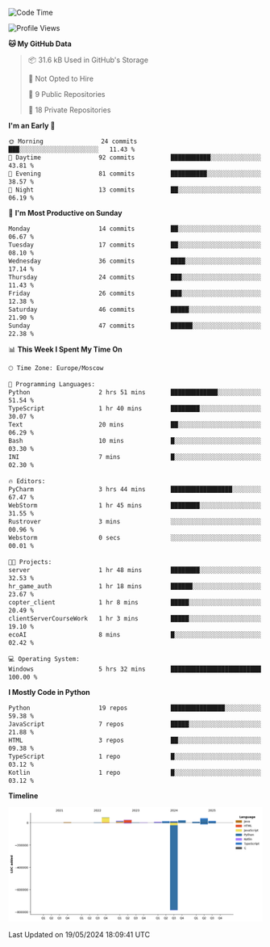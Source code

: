 <!--START_SECTION:waka-->
![Code Time](http://img.shields.io/badge/Code%20Time-333%20hrs%2044%20mins-blue)

![Profile Views](http://img.shields.io/badge/Profile%20Views-0-blue)

**🐱 My GitHub Data** 

> 📦 31.6 kB Used in GitHub's Storage 
 > 
> 🚫 Not Opted to Hire
 > 
> 📜 9 Public Repositories 
 > 
> 🔑 18 Private Repositories 
 > 
**I'm an Early 🐤** 

```text
🌞 Morning                24 commits          ███░░░░░░░░░░░░░░░░░░░░░░   11.43 % 
🌆 Daytime                92 commits          ███████████░░░░░░░░░░░░░░   43.81 % 
🌃 Evening                81 commits          ██████████░░░░░░░░░░░░░░░   38.57 % 
🌙 Night                  13 commits          ██░░░░░░░░░░░░░░░░░░░░░░░   06.19 % 
```
📅 **I'm Most Productive on Sunday** 

```text
Monday                   14 commits          ██░░░░░░░░░░░░░░░░░░░░░░░   06.67 % 
Tuesday                  17 commits          ██░░░░░░░░░░░░░░░░░░░░░░░   08.10 % 
Wednesday                36 commits          ████░░░░░░░░░░░░░░░░░░░░░   17.14 % 
Thursday                 24 commits          ███░░░░░░░░░░░░░░░░░░░░░░   11.43 % 
Friday                   26 commits          ███░░░░░░░░░░░░░░░░░░░░░░   12.38 % 
Saturday                 46 commits          █████░░░░░░░░░░░░░░░░░░░░   21.90 % 
Sunday                   47 commits          ██████░░░░░░░░░░░░░░░░░░░   22.38 % 
```


📊 **This Week I Spent My Time On** 

```text
🕑︎ Time Zone: Europe/Moscow

💬 Programming Languages: 
Python                   2 hrs 51 mins       █████████████░░░░░░░░░░░░   51.54 % 
TypeScript               1 hr 40 mins        ████████░░░░░░░░░░░░░░░░░   30.07 % 
Text                     20 mins             ██░░░░░░░░░░░░░░░░░░░░░░░   06.29 % 
Bash                     10 mins             █░░░░░░░░░░░░░░░░░░░░░░░░   03.30 % 
INI                      7 mins              █░░░░░░░░░░░░░░░░░░░░░░░░   02.30 % 

🔥 Editors: 
PyCharm                  3 hrs 44 mins       █████████████████░░░░░░░░   67.47 % 
WebStorm                 1 hr 45 mins        ████████░░░░░░░░░░░░░░░░░   31.55 % 
Rustrover                3 mins              ░░░░░░░░░░░░░░░░░░░░░░░░░   00.96 % 
Webstorm                 0 secs              ░░░░░░░░░░░░░░░░░░░░░░░░░   00.01 % 

🐱‍💻 Projects: 
server                   1 hr 48 mins        ████████░░░░░░░░░░░░░░░░░   32.53 % 
hr_game_auth             1 hr 18 mins        ██████░░░░░░░░░░░░░░░░░░░   23.67 % 
copter_client            1 hr 8 mins         █████░░░░░░░░░░░░░░░░░░░░   20.49 % 
clientServerCourseWork   1 hr 3 mins         █████░░░░░░░░░░░░░░░░░░░░   19.10 % 
ecoAI                    8 mins              █░░░░░░░░░░░░░░░░░░░░░░░░   02.42 % 

💻 Operating System: 
Windows                  5 hrs 32 mins       █████████████████████████   100.00 % 
```

**I Mostly Code in Python** 

```text
Python                   19 repos            ███████████████░░░░░░░░░░   59.38 % 
JavaScript               7 repos             █████░░░░░░░░░░░░░░░░░░░░   21.88 % 
HTML                     3 repos             ██░░░░░░░░░░░░░░░░░░░░░░░   09.38 % 
TypeScript               1 repo              █░░░░░░░░░░░░░░░░░░░░░░░░   03.12 % 
Kotlin                   1 repo              █░░░░░░░░░░░░░░░░░░░░░░░░   03.12 % 
```



**Timeline**

![Lines of Code chart](https://raw.githubusercontent.com/adlemx/adlemx/main/assets/bar_graph.png)


 Last Updated on 19/05/2024 18:09:41 UTC
<!--END_SECTION:waka-->
